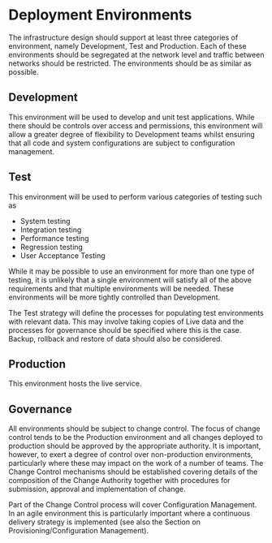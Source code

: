 # Deployment Environments

The infrastructure design should support at least three categories of environment, namely Development, Test and Production. Each of these environments should be segregated at the network level and traffic between networks should be restricted. The environments should be as similar as possible.

## Development

This environment will be used to develop and unit test applications. While there should be controls over access and permissions, this environment will allow a greater degree of flexibility to Development teams whilst ensuring that all code and system configurations are subject to configuration management.

## Test

This environment will be used to perform various categories of testing such as

-   System testing
-   Integration testing
-   Performance testing
-   Regression testing
-   User Acceptance Testing

While it may be possible to use an environment for more than one type of testing, it is unlikely that a single environment will satisfy all of the above requirements and that multiple environments will be needed. These environments will be more tightly controlled than Development.

The Test strategy will define the processes for populating test environments with relevant data. This may involve taking copies of Live data and the processes for governance should be specified where this is the case. Backup, rollback and restore of data should also be considered.

## Production

This environment hosts the live service.

## Governance

All environments should be subject to change control. The focus of change control tends to be the Production environment and all changes deployed to production should be approved by the appropriate authority. It is important, however, to exert a degree of control over non-production environments, particularly where these may impact on the work of a number of teams. The Change Control mechanisms should be established covering details of the composition of the Change Authority together with procedures for submission, approval and implementation of change.

Part of the Change Control process will cover Configuration Management. In an agile environment this is particularly important where a continuous delivery strategy is implemented (see also the Section on Provisioning/Configuration Management).
